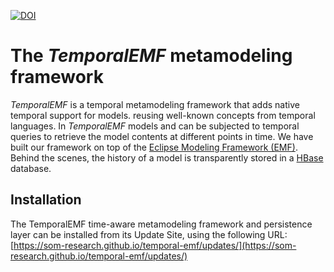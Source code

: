 [![DOI](https://zenodo.org/badge/131026607.svg)](https://zenodo.org/badge/latestdoi/131026607)

# The *TemporalEMF* metamodeling framework

*TemporalEMF* is a temporal metamodeling framework that adds native temporal support for models.
reusing well-known concepts from temporal languages.
In *TemporalEMF* models and can be subjected to temporal queries to retrieve the model contents at different points in time.
We have built our framework on top of the [Eclipse Modeling Framework (EMF)](https://www.eclipse.org/emf/).
Behind the scenes, the history of a model is transparently stored in a [HBase](http://hbase.apache.org/) database.

## Installation

The TemporalEMF time-aware metamodeling framework and persistence layer can be installed from its Update Site, using the following URL: [https://som-research.github.io/temporal-emf/updates/](https://som-research.github.io/temporal-emf/updates/)

